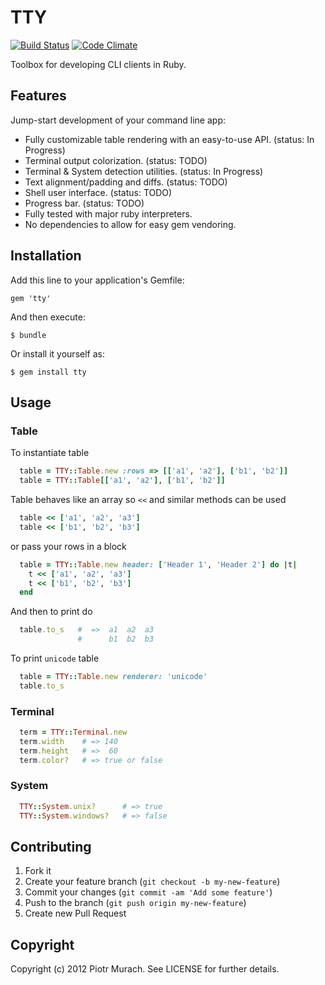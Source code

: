 # TTY
[![Build Status](https://secure.travis-ci.org/peter-murach/tty.png?branch=master)][travis] [![Code Climate](https://codeclimate.com/badge.png)][codeclimate]

[travis]: http://travis-ci.org/peter-murach/tty
[codeclimate]: https://codeclimate.com/github/peter-murach/tty

Toolbox for developing CLI clients in Ruby.

## Features

Jump-start development of your command line app:

* Fully customizable table rendering with an easy-to-use API.
  (status: In Progress)
* Terminal output colorization. (status: TODO)
* Terminal & System detection utilities. (status: In Progress)
* Text alignment/padding and diffs. (status: TODO)
* Shell user interface. (status: TODO)
* Progress bar. (status: TODO)
* Fully tested with major ruby interpreters.
* No dependencies to allow for easy gem vendoring.

## Installation

Add this line to your application's Gemfile:

    gem 'tty'

And then execute:

    $ bundle

Or install it yourself as:

    $ gem install tty

## Usage

### Table

To instantiate table

```ruby
  table = TTY::Table.new :rows => [['a1', 'a2'], ['b1', 'b2']]
  table = TTY::Table[['a1', 'a2'], ['b1', 'b2']]
```

Table behaves like an array so `<<` and similar methods can be used

```ruby
  table << ['a1', 'a2', 'a3']
  table << ['b1', 'b2', 'b3']
```

or pass your rows in a block

```ruby
  table = TTY::Table.new header: ['Header 1', 'Header 2'] do |t|
    t << ['a1', 'a2', 'a3']
    t << ['b1', 'b2', 'b3']
  end
```

And then to print do

```ruby
  table.to_s   #  =>  a1  a2  a3
               #      b1  b2  b3
```

To print `unicode` table

```ruby
  table = TTY::Table.new renderer: 'unicode'
  table.to_s
```

### Terminal

```ruby
  term = TTY::Terminal.new
  term.width    # => 140
  term.height   # =>  60
  term.color?   # => true or false
```

### System

```ruby
  TTY::System.unix?      # => true
  TTY::System.windows?   # => false
```

## Contributing

1. Fork it
2. Create your feature branch (`git checkout -b my-new-feature`)
3. Commit your changes (`git commit -am 'Add some feature'`)
4. Push to the branch (`git push origin my-new-feature`)
5. Create new Pull Request

## Copyright

Copyright (c) 2012 Piotr Murach. See LICENSE for further details.
